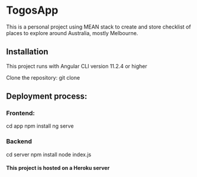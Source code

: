 # TogosApp
This is a personal project using MEAN stack to create and store checklist of places to explore around Australia, mostly Melbourne.

## Installation
This project runs with Angular CLI version 11.2.4 or higher

Clone the repository: git clone <path>

## Deployment process:
### Frontend:
cd app
npm install
ng serve

### Backend
cd server
npm install
node index.js

#### This project is hosted on a Heroku server